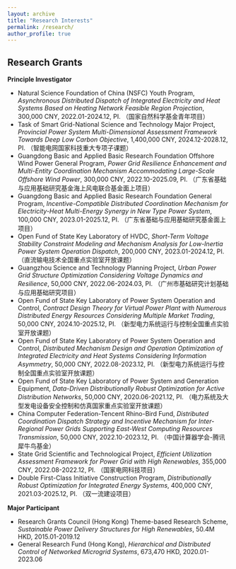 ```yaml
---
layout: archive
title: "Research Interests"
permalink: /research/
author_profile: true
---
```


## Research Grants

**Principle Investigator**

- Natural Science Foundation of China (NSFC) Youth Program, *Asynchronous Distributed Dispatch of Integrated Electricity and Heat Systems Based on Heating Network Feasible Region Projection*, 300,000 CNY, 2022.01-2024.12, PI. （国家自然科学基金青年项目）
- Task of Smart Grid-National Science and Technology Major Project, *Provincial Power System Multi-Dimensional Assessment Framework Towards Deep Low Carbon Objective*, 1,400,000 CNY, 2024.12-2028.12, PI. （智能电网国家科技重大专项子课题）
- Guangdong Basic and Applied Basic Research Foundation Offshore Wind Power General Program, *Power Grid Resilience Enhancement and Multi-Entity Coordination Mechanism Accommodating Large-Scale Offshore Wind Power*, 300,000 CNY, 2022.10-2025.09, PI. （广东省基础与应用基础研究基金海上风电联合基金面上项目）
- Guangdong Basic and Applied Basic Research Foundation General Program, *Incentive-Compatible Distributed Coordination Mechanism for Electricity-Heat Multi-Energy Synergy in New Type Power System*, 100,000 CNY, 2023.01-2025.12, PI. （广东省基础与应用基础研究基金面上项目）
- Open Fund of State Key Laboratory of HVDC, *Short-Term Voltage Stability Constraint Modeling and Mechanism Analysis for Low-Inertia Power System Operation Dispatch*, 200,000 CNY, 2023.01-2024.12, PI. （直流输电技术全国重点实验室开放课题）
- Guangzhou Science and Technology Planning Project, *Urban Power Grid Structure Optimization Considering Voltage Dynamics and Resilience*, 50,000 CNY, 2022.06-2024.03, PI. （广州市基础研究计划基础与应用基础研究项目）
- Open Fund of State Key Laboratory of Power System Operation and Control, *Contract Design Theory for Virtual Power Plant with Numerous Distributed Energy Resources Considering Multiple Market Trading*, 50,000 CNY, 2024.10-2025.12, PI. （新型电力系统运行与控制全国重点实验室开放课题）
- Open Fund of State Key Laboratory of Power System Operation and Control, *Distributed Mechanism Design and Operation Optimization of Integrated Electricity and Heat Systems Considering Information Asymmetry*, 50,000 CNY, 2022.08-2023.12, PI. （新型电力系统运行与控制全国重点实验室开放课题）
- Open Fund of State Key Laboratory of Power System and Generation Equipment, *Data-Driven Distributionally Robust Optimization for Active Distribution Networks*, 50,000 CNY, 2020.06-2021.12, PI. （电力系统及大型发电设备安全控制和仿真国家重点实验室开放课题）
- China Computer Federation-Tencent Rhino-Bird Fund, *Distributed Coordination Dispatch Strategy and Incentive Mechanism for Inter-Regional Power Grids Supporting East-West Computing Resources Transmission*, 50,000 CNY, 2022.10-2023.12, PI. （中国计算器学会-腾讯犀牛鸟基金）
- State Grid Scientific and Technological Project, *Efficient Utilization Assessment Framework for Power Grid with High Renewables*, 355,000 CNY, 2022.08-2022.12, PI. （国家电网科技项目）
- Double First-Class Initiative Construction Program, *Distributionally Robust Optimization for Integrated Energy Systems*, 400,000 CNY, 2021.03-2025.12, PI. （双一流建设项目）

**Major Participant**

- Research Grants Council (Hong Kong) Theme-based Research Scheme, *Sustainable Power Delivery Structures for High Renewables*, 50.4M HKD, 2015.01-2019.12
- General Research Fund (Hong Kong), *Hierarchical and Distributed Control of Networked Microgrid Systems*, 673,470 HKD, 2020.01-2023.06

